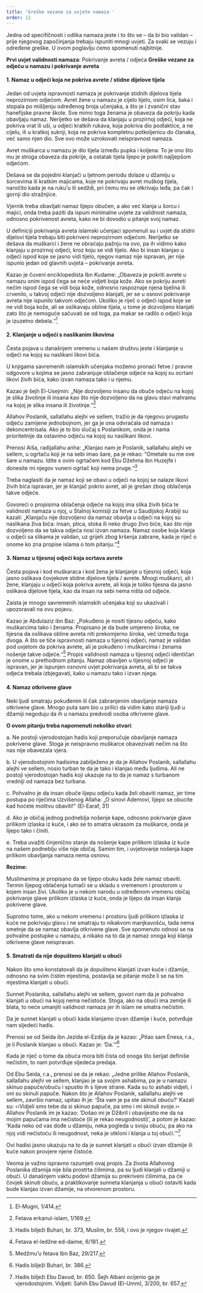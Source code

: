 ```yaml
---
title: 'Greške vezane za uvjete namaza '
order: 12
---
```


Jedna od specifičnosti i odlika namaza jeste i to što se – da
bi bio validan – prije njegovog započinjanja trebaju ispuniti
mnogi uvjeti. Za svaki se vezuju i određene greške. U ovom
poglavlju ćemo spomenuti najbitnije.

**Prvi uvjet validnosti namaza**: Pokrivanje avreta / odjeća
**Greške vezane za odjeću u namazu i pokrivanje avreta**

#### 1. Namaz u odjeći koja ne pokriva avrete / stidne dijelove tijela

Jedan od uvjeta ispravnosti namaza je pokrivanje stidnih dijelova tijela neprozirnom odjećom.
Avret žene u namazu je cijelo tijelo, osim lica, šaka i stopala
po mišljenju određenog broja učenjaka, a što je i zvanični stav
hanefijske pravne škole. Sve mimo toga ženama je obaveza da
pokriju kada obavljaju namaz.
Nerijetko se dešava da klanjaju u prozirnoj odjeći, koja ne
pokriva vrat ili uši, u odjeći kratkih rukava, koja pokriva dio podlaktice, a ne cijelu, ili u kratkoj suknji, koja ne pokriva
kompletnu potkoljenicu do članaka, već samo njen dio. Sve
ovo može uzrokovati neispravnost namaza.

Avret muškarca u namazu je dio tijela između pupka i koljena.
To je ono što mu je stroga obaveza da pokrije, a ostatak tijela
lijepo je pokriti najljepšom odjećom.

Dešava se da pojedini klanjači u ljetnom periodu dolaze u
džamiju u šorcevima ili kratkim majicama, koje ne pokrivaju
avret muškog tijela, naročito kada je na ruku’u ili sedždi, pri
čemu mu se otkrivaju leđa, pa čak i gornji dio stražnjice.

Vjernik treba obavljati namaz lijepo obučen, a ako već klanja
u šorcu i majici, onda treba paziti da ispuni minimalne uvjete
za validnost namaza, odnosno pokrivenost avreta, kako ne bi
dovodio u pitanje svoj namaz.

U definiciji pokrivanja avreta islamski učenjaci spomenuli su i
uvjet da stidni dijelovi tijela trebaju biti pokriveni neprozirnom
odjećom. Nerijetko se dešava da muškarci i žene ne obraćaju
pažnju na ovo, pa ih vidimo kako klanjaju u prozirnoj odjeći,
kroz koju se vidi tijelo. Ako bi insan klanjao u odjeći ispod
koje se jasno vidi tijelo, njegov namaz nije ispravan, jer nije
ispunio jedan od glavnih uvjeta – pokrivanje avreta.

Kazao je čuveni enciklopedista Ibn Kudame: „Obaveza je
pokriti avrete u namazu onim ispod čega se neće vidjeti boja
kože. Ako se pokriju avreti nečim ispod čega se vidi boja kože,
odnosno raspoznaje njena bjelina ili crvenilo, u takvoj odjeći
nije dozvoljeno klanjati, jer se u osnovi pokrivanje avreta nije
ispunilo takvom odjećom. Ukoliko je riječ o odjeći ispod koje
se ne vidi boja kože, ali se oslikavaju obline tijela, u tome je
dozvoljeno klanjati zato što je nemoguće sačuvati se od toga, pa makar se radilo o odjeći koja je izuzetno debela.“[^274]

#### 2. Klanjanje u odjeći s naslikanim likovima

Česta pojava u današnjem vremenu u našem društvu jeste i
klanjanje u odjeći na kojoj su naslikani likovi bića.

U knjigama savremenih islamskih učenjaka možemo pronaći
fetve / pravne odgovore u kojima se jasno zabranjuje oblačenje
odjeće na kojoj su ocrtani likovi živih bića, kako izvan namaza
tako i u njemu.

Kazao je šejh El-Usejmin: „Nije dozvoljeno insanu da obuče
odjeću na kojoj je slika životinje ili insana kao što nije dozvoljeno da na glavu stavi mahramu na kojoj je slika insana ili
životinje.“[^275]

Allahov Poslanik, sallallahu alejhi ve sellem, tražio je da njegovu prugastu odjeću zamijene jednobojnom, jer ga je ona
odvraćala od namaza i dekoncentrisala. Ako je to bio slučaj s
Poslanikom, onda je i nama prioritetnije da ostavimo odjeću
na kojoj su naslikani likovi.

Prenosi Aiša, radijallahu anha: „Klanjao nam je Poslanik, sallallahu alejhi ve sellem, u ogrtaču koji je na sebi imao šare,
pa je rekao: “Ometale su me ove šare u namazu. Idite s ovim
ogrtačem kod Ebu Džehma ibn Huzejfe i donesite mi njegov
vuneni ogrtač koji nema pruge.“[^276]

Treba naglasiti da je namaz koji se obavi u odjeći na kojoj se
nalaze likovi živih bića ispravan, jer je klanjač pokrio avret, ali
je grešan zbog oblačenja takve odjeće.

Govoreći o propisima oblačenja odjeće na kojoj ima slika živih
bića te validnosti namaza u njoj, u Stalnoj komisiji za fetve
u Saudijskoj Arabiji su kazali: „Klanjaču nije dozvoljeno da
namaz obavlja u odjeći na kojoj su naslikana živa bića: insan,
ptica, stoka ili neko drugo živo biće, kao što nije dozvoljeno da
se takva odjeća nosi izvan namaza. Namaz osobe koja klanja
u odjeći sa slikama je validan, uz grijeh zbog kršenja zabrane,
kada je riječ o onome ko zna propise islama o tom pitanju.“[^277]

#### 3. Namaz u tijesnoj odjeći koja ocrtava avrete

Česta pojava i kod muškaraca i kod žena je klanjanje u tijesnoj
odjeći, koja jasno oslikava čovjekove stidne dijelove tijela
/ avrete. Mnogi muškarci, ali i žene, klanjaju u odjeći koja
pokriva avrete, ali koja je toliko tijesna da jasno oslikava dijelove tijela, kao da insan na sebi nema ništa od odjeće.

Zaista je mnogo savremenih islamskih učenjaka koji su ukazivali i upozoravali na ovu pojavu.

Kazao je Abdulaziz ibn Baz: „Pokuđeno je nositi tijesnu odjeću,
kako muškarcima tako i ženama. Propisano je da bude umjereno široka, ne tijesna da oslikava obline avreta niti prekomjerno
široka, već između toga dvoga. A što se tiče ispravnosti namaza u tijesnoj odjeći, namaz je validan pod uvjetom da pokriva avrete, ali je pokuđeno i muškarcima i ženama nošenje takve
odjeće.“[^278] Propis validnosti namaza u tijesnoj odjeći identičan
je onome u prethodnom pitanju. Namaz obavljen u tijesnoj
odjeći je ispravan, jer je ispunjen osnovni uvjet pokrivanja
avreta, ali bi se takva odjeća trebala izbjegavati, kako u namazu tako i izvan njega.

#### 4. Namaz otkrivene glave

Neki ljudi smatraju pokuđenim ili čak zabranjenim obavljanje namaza otkrivene glave. Mnogo puta sam bio u prilici da
vidim kako stariji ljudi u džamiji negoduju da ih u namazu
predvodi osoba otkrivene glave.

**O ovom pitanju treba napomenuti nekoliko stvari**:

a. Ne postoji vjerodostojan hadis koji preporučuje obavljanje namaza pokrivene glave. Stoga je neispravno
muškarce obavezivati nečim na što nas nije obavezala
vjera.

b. U vjerodostojnim hadisima zabilježeno je da je Allahov
Poslanik, sallallahu alejhi ve sellem, nosio turban te da
je tako i klanjao među ljudima. Ali ne postoji vjerodostojan hadis koji ukazuje na to da je namaz s turbanom
vredniji od namaza bez turbana.

c. Pohvalno je da insan obuče lijepu odjeću kada želi
obaviti namaz, jer time postupa po riječima Uzvišenog
Allaha: „O sinovi Ademovi, lijepo se obucite kad hoćete
molitvu obaviti!“ (El-Earaf, 31)

d. Ako je običaj jednog podneblja nošenje kape, odnosno pokrivanje glave prilikom izlaska iz kuće, i ako se
to smatra ukrasom za muškarce, onda je lijepo tako i
činiti.

e. Treba uvažiti činjenično stanje da nošenje kape prilikom izlaska iz kuće na našem podneblju više nije običaj.
Samim tim, i uvjetovanje nošenja kape prilikom obavljanja namaza nema osnovu.

**Rezime:**

Muslimanima je propisano da se lijepo obuku kada žele namaz
obaviti. Termin lijepog oblačenja tumači se u skladu s vremenom i prostorom u kojem insan živi. Ukoliko je u nekom narodu u određenom vremenu običaj pokrivanje glave prilikom
izlaska iz kuće, onda je lijepo da insan klanja pokrivene glave.

Suprotno tome, ako u nekom vremenu i prostoru ljudi prilikom izlaska iz kuće ne pokrivaju glavu i ne smatraju to nikakvom manjkavošću, tada nema smetnje da se namaz obavlja
otkrivene glave. Sve spomenuto odnosi se na pohvalne postupke u namazu, a nikako na to da je namaz onoga koji klanja
otkrivene glave neispravan.

#### 5. Smatrati da nije dopušteno klanjati u obući

Nakon što smo konstatovali da je dopušteno klanjati izvan
kuće i džamije, odnosno na svim čistim mjestima, postavlja se
pitanje može li se na tim mjestima klanjati u obući.

Sunnet Poslanika, sallallahu alejhi ve sellem, govori nam da
je pohvalno klanjati u obući na kojoj nema nečistoće. Stoga,
ako na obući ima zemlje ili blata, to neće umanjiti validnost
namaza jer ih islam ne smatra nečistim.

Da je sunnet klanjati u obući kada klanjamo izvan džamije i
kuće, potvrđuje nam sljedeći hadis.

Prenosi se od Seida ibn Jezida el-Ezdija da je kazao: „Pitao sam
Enesa, r.a., je li Poslanik klanjao u obući. Kazao je: ‘Da.’“[^279]

Kada je riječ o tome da obuća mora biti čista od onoga što
šerijat definiše nečistim, to nam potvrđuje sljedeća predaja.

Od Ebu Seida, r.a., prenosi se da je rekao: „Jedne prilike Allahov Poslanik, sallallahu alejhi ve sellem, klanjao je sa svojim
ashabima, pa je u namazu skinuo papuče/obuću i spustio ih
s lijeve strane. Kada su to ashabi vidjeli, i oni su skinuli papuče. Nakon što je Allahov Poslanik, sallallahu alejhi ve sellem,
završio namaz, upitao ih je: ‘Šta vam je pa ste skinuli obuću?’
Kazali su: ‹‹Vidjeli smo tebe da si skinuo papuče, pa smo i
mi skinuli svoje.›› Allahov Poslanik im je kazao: ‘Došao mi je
Džibril i obavijestio me da na mojim papučama ima nečistoće
(ili je rekao neugodnosti)’, a potom je kazao: ‘Kada neko od
vas dođe u džamiju, neka pogleda u svoju obuću, pa ako na njoj vidi nečistoću ili neugodnost, neka je otkloni i klanja u
toj obući.’“[^280]

Ovi hadisi jasno ukazuju na to da je sunnet klanjati u obući
izvan džamije ili kuće nakon provjere njene čistoće.

Veoma je važno ispravno razumjeti ovaj propis. Za života Allahovog Poslanika džamija nije bila prostrta ćilimima, pa su
ljudi klanjali u džamiji u obući. U današnjem vaktu podovi
džamija su prekriveni ćilimima, pa će čovjek skinuti obuću,
a praktikovanje sunneta klanjanja u obući ostaviti kada bude
klanjao izvan džamije, na otvorenom prostoru.



[^274]: El-Mugni, 1/414.
[^275]: Fetava erkanul-islam, 1/169.
[^276]: Hadis bilježi Buhari, br. 373, Muslim, br. 556, i ovo je njegov rivajet.
[^277]: Fetava el-ledžne ed-daime, 6/181.
[^278]: Medžmu’u fetava Ibn Baz, 29/217.
[^279]: Hadis bilježi Buhari, br. 386.
[^280]: Hadis bilježi Ebu Davud, br. 650. Šejh Albani ocijenio ga je vjerodostojnim. Vidjeti: Sahih Ebu Davud (El-Umm), 3/200, br. 657.
